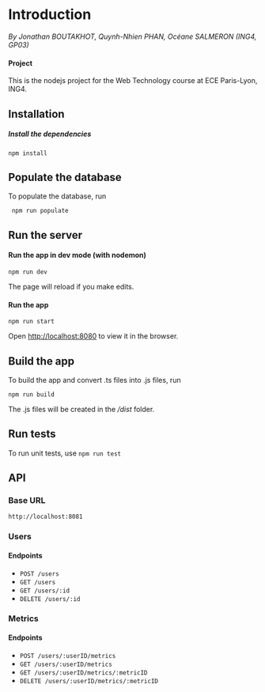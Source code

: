 # Introduction
*By Jonathan BOUTAKHOT, Quynh-Nhien PHAN, Océane SALMERON (ING4, GP03)*

#### Project

This is the nodejs project for the Web Technology course at ECE Paris-Lyon, ING4.

## Installation

##### Install the dependencies

`npm install`

## Populate the database

To populate the database, run 

` npm run populate`

## Run the server
 
#### Run the app in dev mode (with nodemon)
 
`npm run dev`

The page will reload if you make edits.<br>

#### Run the app
 
`npm run start`

Open [http://localhost:8080](http://localhost:8080) to view it in the browser.

## Build the app

To build the app and convert .ts files into .js files, run

`npm run build`

The .js files will be created in the */dist* folder.

## Run tests

To run unit tests, use 
`npm run test`

## API
### Base URL

`http://localhost:8081`

### Users

#### Endpoints

- `POST /users `
- `GET /users `
- `GET /users/:id `
- `DELETE /users/:id `

### Metrics

#### Endpoints

- `POST /users/:userID/metrics `
- `GET /users/:userID/metrics `
- `GET /users/:userID/metrics/:metricID `
- `DELETE /users/:userID/metrics/:metricID `